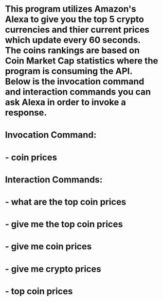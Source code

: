 # This program utilizes Amazon's Alexa to give you the top 5 crypto currencies and thier current prices which update every 60 seconds. The coins rankings are based on Coin Market Cap statistics where the program is consuming the API. Below is the invocation command and interaction commands you can ask Alexa in order to invoke a response.

# Invocation Command: 
# - coin prices
  
# Interaction Commands: 
  # - what are the top coin prices
  # - give me the top coin prices
  # - give me coin prices
  # - give me crypto prices
  # - top coin prices
